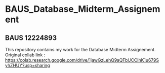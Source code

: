 # BAUS_Database_Midterm_Assignement

## BAUS 12224893 

This repository contains my work for the Database Midterm Assignement.
Original collab link : https://colab.research.google.com/drive/1jawGzLehQ9aQFbUCCIhK1u679SyhZHUY?usp=sharing
